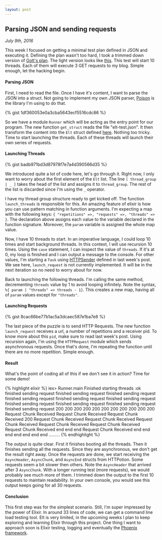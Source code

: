 ```yaml
---
layout: post
---
```

## Parsing JSON and sending requests

*July 9th, 2016*

This week I focused on getting a minimal test plan defined in JSON and executing it. Defining the plan wasn't too hard, I took a trimmed down version of [Golt's plan](https://github.com/dudang/golt/blob/master/test/golt-test.json). The light version looks like [this](https://github.com/PhilibertDugas/elixir-learning/blob/master/multithread/elt-test.json). This test will start 10 threads. Each of them will execute 3 GET requests to my blog. Simple enough, let the hacking begin.

#### Parsing JSON
First, I need to read the file. Once I have it's content, I want to parse the JSON into a struct. Not going to implement my own JSON parser, [Poison](https://github.com/devinus/poison) is the library I'm using to do that.

{% gist 1df360053e0a3cba5643ecf5516cdc86 %}

So we have a module `Runner` which will be acting as the entry point for our program. The new function `get_struct` reads the file "elt-test.json". It then transform the content into the `Elt` struct defined [here](https://github.com/PhilibertDugas/elixir-learning/blob/master/multithread/lib/elt.ex). Nothing too tricky. Time to start launching the threads. Each of these threads will launch their own series of requests.

#### Launching Threads

{% gist badb971bd3d87978f7e7a4d390566d35 %}

We introduced quite a lot of code here, let's go through it. Right now, I only want to worry about the first element of the `Elt` list. The line `[ thread_group | _ ]` takes the head of the list and assigns it to `thread_group`. The rest of the list is discarded since I'm using the `_` operator.

I have my thread group structure ready to get kicked off. The function `launch_threads` is responsible for this. An amazing feature of elixir is how you can use pattern matching in function arguments. I'm expecting a map with the following keys: `{ "repetitions" =>, "requests" =>, "threads" => }`. The declaration above assigns each value to the variable declared in the function signature. Moreover, the `param` variable is assigned the whole map value.

Now, I have 10 threads to start. In an imperative language, I could loop 10 times and start background threads. In this context, I will use recursion 10 times. Using the `case` statement, I can inspect the value of `threads`. If it's at 0, my loop is finished and I can output a message to the console. For other values, I'm starting a `Task` using [HTTPSender](http://philibertd.com/2016/07/02/load-testing.html) defined in last week's post. We see here, `launch_request` is not currently implemented. It will be in the next iteration so no need to worry about for now.

Back to launching the following threads. I'm calling the same method, decrementing `threads` value by 1 to avoid looping infinitely. Note the syntax, `%{ param | "threads" => threads - 1}`. This creates a new map, having all of `param` values except for `"threads"`.

#### Launching Requests

{% gist 8cac66be77b1ac5a3dcaec587e1ba7e8 %}

The last piece of the puzzle is to send HTTP Requests. The new function `launch_request` receives a url, a number of repetitions and a receiver pid. To know more about this `pid`, make sure to read last week's post. Using recursion again, I'm using the `HTTPRequest` module which sends asynchronous requests. Once that's done, I'm repeating the function until there are no more repetition. Simple enough.

#### Result

What's the point of coding all of this if we don't see it in action? Time for some demo!

{% highlight elixir %}
iex> Runner.main
Finished starting threads
:ok
finished sending request
finished sending request
finished sending request
finished sending request
finished sending request
finished sending request
finished sending request
finished sending request
finished sending request
finished sending request
200
200
200
200
200
200
200
200
200
200
200
Request Chunk Received
Request Chunk Received
Request Chunk Received
200
Request Chunk Received
Request Chunk Received
Request Chunk Received
Request Chunk Received
Request Chunk Received
Request Chunk Received
end
end
end
Request Chunk Received
end
end
end
end
end
end
end
.........
{% endhighlight %}

The output is quite clear. First it finishes booting all the threads. Then it finishes sending all the requests. Since they are asynchronous, we don't get the result right away. Once the requests are done, we start receiving the `AsyncHeader`, `AsyncChunk`, and `AsyncEnd` structs from HTTPotion. Some requests seem a bit slower then others. Note the `AsyncHeader` that arrived after 3 `AsyncChunk`. With a longer running test (more requests), we would probably see much more of them. I trimmed down the output to the first 10 requests to maintain readability. In your own console, you would see this output keeps going for all 30 requests.

#### Conclusion

This first step was for the simplest scenario. Still, I'm super impressed by the power of Elixir. In around 33 lines of code, we can get a command line load testing tool. Elt is very limited, in the upcoming weeks I plan to keep exploring and learning Elixir through this project. One thing I want to approach soon is Elixir testing, logging and eventually the [Phoenix framework](http://www.phoenixframework.org/).
